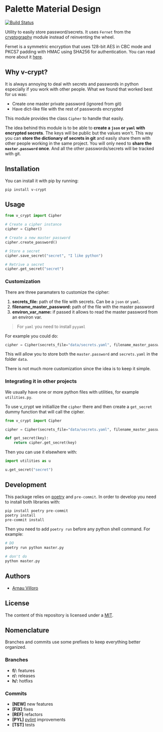 # Palette Material Design
[![Build Status](https://travis-ci.com/villoro/v-crypt.svg?branch=master)](https://travis-ci.com/villoro/v-crypt)

Utility to easily store password/secrets. It uses `Fernet` from the [cryptography](https://cryptography.io/en/latest/) module instead of reinventing the wheel.

Fernet is a symmetric encryption that uses 128-bit AES in CBC mode and PKCS7 padding with HMAC using SHA256 for authentication. You can read more about it [here](https://medium.com/coinmonks/if-youre-struggling-picking-a-crypto-suite-fernet-may-be-the-answer-95196c0fec4b).

## Why v-crypt?
It is always annoying to deal with secrets and passwords in python especially if you work with other people. What we found that worked best for us was:

* Create one master private password (ignored from git)
* Have dict-like file with the rest of passwords encrypted

This module provides the class `Cipher` to handle that easily.

The idea behind this module is to be able to **create a `json` or `yaml` with encrypted secrets**. The keys will be public but the values won't. This way you can **store the dictionary of secrets in git** and easily share them with other people working in the same project. You will only need to **share the `master.password` once**. And all the other passwords/secrets will be tracked with git.

## Installation

You can install it with pip by running:

    pip install v-crypt

## Usage

```python
from v_crypt import Cipher

# Create a cipher instance
cipher = Cipher()

# Create a new master password
cipher.create_password()

# Store a secret
cipher.save_secret("secret", "I like python")

# Retrive a secret
cipher.get_secret("secret")
```

### Customization

There are three paramaters to customize the cipher:

1. **secrets_file:** path of the file with secrets. Can be a `json` or `yaml`.
2. **filename_master_password:** path of the file with the master password
3. **environ_var_name:** if passed it allows to read the master password from an environ var.

> For `yaml` you need to install `pyyaml`

For example you could do:

```python
cipher = Cipher(secrets_file="data/secrets.yaml", filename_master_password="data/master.secret")
```

This will allow you to store both the `master.password` and `secrets.yaml` in the folder `data`.

There is not much more customization since the idea is to keep it simple.

### Integrating it in other projects
We usually have one or more python files with utilities, for example `utilities.py`.

To use v_crypt we initiallize the `cipher` there and then create a `get_secret` dummy function that will call the cipher.

```python
from v_crypt import Cipher

cipher = Cipher(secrets_file="data/secrets.yaml", filename_master_password="data/master.secret")

def get_secret(key):
    return cipher.get_secret(key)
```

Then you can use it elsewhere with:

```python
import utilities as u

u.get_secret("secret")
```

## Development

This package relies on [poetry](https://villoro.com/post/poetry) and `pre-commit`. In order to develop you need to install both libraries with:

```sh
pip install poetry pre-commit
poetry install
pre-commit install
```

Then you need to add `poetry run` before any python shell command. For example:

```sh
# DO
poetry run python master.py

# don't do
python master.py
```

## Authors
* [Arnau Villoro](https://villoro.com)

## License
The content of this repository is licensed under a [MIT](https://opensource.org/licenses/MIT).

## Nomenclature
Branches and commits use some prefixes to keep everything better organized.

### Branches
* **f/:** features
* **r/:** releases
* **h/:** hotfixs

### Commits
* **[NEW]** new features
* **[FIX]** fixes
* **[REF]** refactors
* **[PYL]** [pylint](https://www.pylint.org/) improvements
* **[TST]** tests
